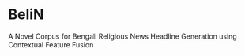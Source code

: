 # BeliN
A Novel Corpus for Bengali Religious News Headline Generation using Contextual Feature Fusion
